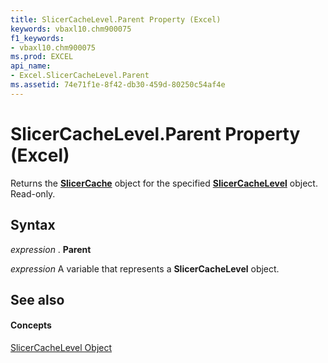 ```yaml
---
title: SlicerCacheLevel.Parent Property (Excel)
keywords: vbaxl10.chm900075
f1_keywords:
- vbaxl10.chm900075
ms.prod: EXCEL
api_name:
- Excel.SlicerCacheLevel.Parent
ms.assetid: 74e71f1e-8f42-db30-459d-80250c54af4e
---
```



# SlicerCacheLevel.Parent Property (Excel)

Returns the  **[SlicerCache](slicercache-object-excel.md)** object for the specified **[SlicerCacheLevel](slicercachelevel-object-excel.md)** object. Read-only.


## Syntax

 _expression_ . **Parent**

 _expression_ A variable that represents a **SlicerCacheLevel** object.


## See also


#### Concepts


[SlicerCacheLevel Object](slicercachelevel-object-excel.md)

